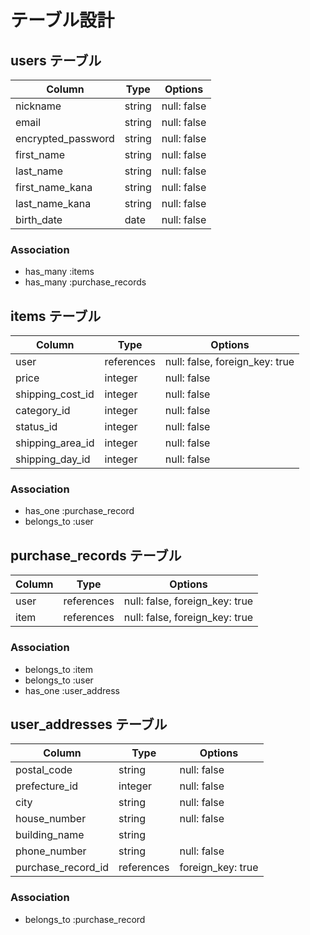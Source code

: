 # テーブル設計

## users テーブル

| Column                | Type     | Options     |
| ----------------------| -------- | ------------|
| nickname              | string   | null: false |
| email                 | string   | null: false |
| encrypted_password    | string   | null: false |
| first_name            | string   | null: false |
| last_name             | string   | null: false |
| first_name_kana       | string   | null: false |
| last_name_kana        | string   | null: false |
| birth_date            | date     | null: false |

### Association

- has_many :items
- has_many :purchase_records

## items テーブル

| Column           | Type       | Options                         |
| ---------------- | ---------- | ------------------------------- |
| user             | references | null: false, foreign_key: true  |
| price            | integer    | null: false                     |
| shipping_cost_id | integer    | null: false                     |
| category_id      | integer    | null: false                     |
| status_id        | integer    | null: false                     |
| shipping_area_id | integer    | null: false                     |
| shipping_day_id  | integer    | null: false                     |

### Association

- has_one :purchase_record
- belongs_to :user

## purchase_records テーブル

| Column       | Type       | Options                        |
| ------------ | ---------- | ------------------------------ |
| user         | references | null: false, foreign_key: true |
| item         | references | null: false, foreign_key: true |

### Association

- belongs_to :item
- belongs_to :user
- has_one :user_address

## user_addresses テーブル

| Column             | Type       | Options                        |
| ------------------ | ---------- | ------------------------------ |
| postal_code        | string     | null: false                    |
| prefecture_id      | integer    | null: false                    |
| city               | string     | null: false                    |
| house_number       | string     | null: false                    |
| building_name      | string     |                                |
| phone_number       | string     | null: false                    |
| purchase_record_id | references | foreign_key: true              |

### Association

- belongs_to :purchase_record



